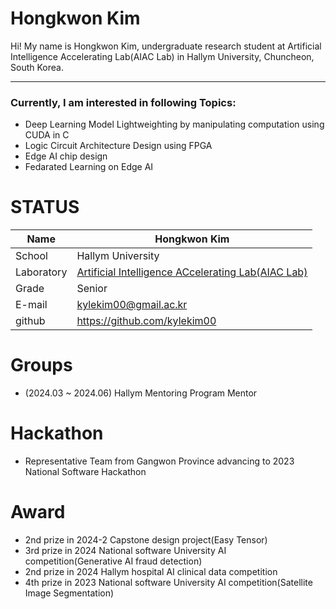 
# Hongkwon Kim

Hi! My name is Hongkwon Kim, undergraduate research student at Artificial Intelligence Accelerating Lab(AIAC Lab) in Hallym University, Chuncheon, South Korea. 

---
### Currently, I am interested in following Topics:
- Deep Learning Model Lightweighting by manipulating computation using CUDA in C
- Logic Circuit Architecture Design using FPGA
- Edge AI chip design
- Fedarated Learning on Edge AI


# STATUS
|Name|Hongkwon Kim|
|----|----|
|School|Hallym University|
|Laboratory| [Artificial Intelligence ACcelerating Lab(AIAC Lab)](https://sites.google.com/site/embeddedsochallymuniv/project)|
|Grade|Senior|
|E-mail|kylekim00@gmail.ac.kr|
|github|https://github.com/kylekim00|

# Groups
- (2024.03 ~ 2024.06) Hallym Mentoring Program Mentor 

# Hackathon
- Representative Team from Gangwon Province advancing to 2023 National Software Hackathon

# Award
- 2nd prize in 2024-2 Capstone design project(Easy Tensor)
- 3rd prize in 2024 National software University AI competition(Generative AI fraud detection)
- 2nd prize in 2024 Hallym hospital AI clinical data competition
- 4th prize in 2023 National software University AI competition(Satellite Image Segmentation)
